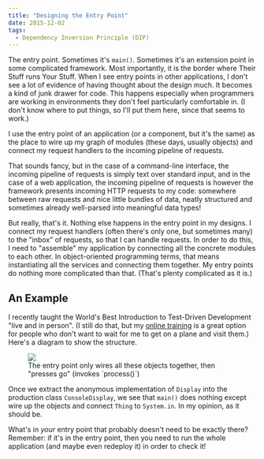 ```yaml
---
title: "Designing the Entry Point"
date: 2015-12-02
tags:
  - Dependency Inversion Principle (DIP)
---
```

The entry point. Sometimes it's `main()`. Sometimes it's an extension point in some complicated framework. Most importantly, it is the border where Their Stuff runs Your Stuff. When I see entry points in other applications, I don't see a lot of evidence of having thought about the design much. It becomes a kind of junk drawer for code. This happens especially when programmers are working in environments they don't feel particularly comfortable in. (I don't know where to put things, so I'll put them here, since that seems to work.)

<p class="highlight" markdown="1">I use the entry point of an application (or a component, but it's the same) as the place to wire up my graph of modules (these days, usually objects) and connect my request handlers to the incoming pipeline of requests.</p>

That sounds fancy, but in the case of a command-line interface, the incoming pipeline of requests is simply text over standard input, and in the case of a web application, the incoming pipeline of requests is however the framework presents incoming HTTP requests to my code: somewhere between raw requests and nice little bundles of data, neatly structured and sometimes already well-parsed into meaningful data types!

But really, that's it. Nothing else happens in the entry point in my designs. I connect my request handlers (often there's only one, but sometimes many) to the "inbox" of requests, so that I can handle requests. In order to do this, I need to "assemble" my application by connecting all the concrete modules to each other. In object-oriented programming terms, that means instantiating all the services and connecting them together. My entry points do nothing more complicated than that. (That's plenty complicated as it is.)

## An Example

I recently taught the World's Best Introduction to Test-Driven Development "live and in person". (I still do that, but my [online training](//tdd.training) is a great option for people who don't want to wait for me to get on a plane and visit them.) Here's a diagram to show the structure.

<figure><a href="//images.jbrains.ca/DesigningTheEntryPoint/diagram-1.png"><img src="//images.jbrains.ca/DesigningTheEntryPoint/diagram-1-600w.png" /></a><figcaption>The entry point only wires all these objects together, then "presses go" (invokes `process()`)</figcaption></figure>

Once we extract the anonymous implementation of `Display` into the production class `ConsoleDisplay`, we see that `main()` does nothing except wire up the objects and connect `Thing` to `System.in`. In my opinion, as it should be.

What's in _your_ entry point that probably doesn't need to be exactly there? Remember: if it's in the entry point, then you need to run the whole application (and maybe even redeploy it) in order to check it!
